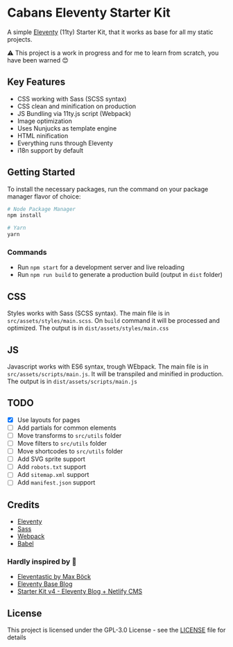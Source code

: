 # Cabans Eleventy Starter Kit

A simple [Eleventy](https://www.11ty.dev/) (11ty) Starter Kit, that it works as base for all my static projects. 

⚠️ This project is a work in progress and for me to learn from scratch, you have been warned 😊

## Key Features

* CSS working with Sass (SCSS syntax)
* CSS clean and minification on production
* JS Bundling via 11ty.js script (Webpack)
* Image optimization
* Uses Nunjucks as template engine
* HTML ninification
* Everything runs through Eleventy
* i18n support by default

## Getting Started

To install the necessary packages, run the command on your package manager flavor of choice:

```sh
# Node Package Manager
npm install

# Yarn
yarn
```

### Commands

* Run `npm start` for a development server and live reloading
* Run `npm run build` to generate a production build (output in `dist` folder)

## CSS

Styles works with Sass (SCSS syntax). The main file is in `src/assets/styles/main.scss`.
On `build` command it will be processed and optimized. The output is in `dist/assets/styles/main.css`

## JS

Javascript works with ES6 syntax, trough WEbpack. The main file is in `src/assets/scripts/main.js`.
It will be transpiled and minified in production. The output is in `dist/assets/scripts/main.js`


## TODO

- [x] Use layouts for pages
- [ ] Add partials for common elements
- [ ] Move transforms to `src/utils` folder
- [ ] Move filters to `src/utils` folder
- [ ] Move shortcodes to `src/utils` folder
- [ ] Add SVG sprite support
- [ ] Add `robots.txt` support
- [ ] Add `sitemap.xml` support
- [ ] Add `manifest.json` support

## Credits

* [Eleventy](https://www.11ty.dev/)
* [Sass](https://sass-lang.com/)
* [Webpack](https://webpack.js.org/)
* [Babel](https://babeljs.io/)

### Hardly inspired by 💖

* [Eleventastic by Max Böck](https://github.com/maxboeck/eleventastic)
* [Eleventy Base Blog](https://github.com/11ty/eleventy-base-blog)
* [Starter Kit v4 - Eleventy Blog + Netlify CMS](https://github.com/Oak-Harbor-Kits/Starter-Kit-V4-Eleventy)

## License

This project is licensed under the GPL-3.0 License - see the [LICENSE](LICENSE) file for details
